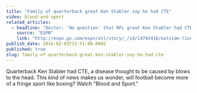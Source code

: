 ```yaml
---
title: "Family of quarterback great Ken Stabler say he had CTE"
video: blood-and-sport
related_articles:
  - headline: "Doctor: 'No question' that NFL great Ken Stabler had CTE"
    source: "ESPN"
    link: "http://espn.go.com/espn/otl/story/_/id/14703416/outside-lines-nfl-great-ken-stabler-diagnosed-cte-death"
publish_date: 2016-02-03T15:51:00.000Z
published: true
slug: family-of-quarterback-great-ken-stabler-say-he-had-cte
---
```

Quarterback Ken Stabler had CTE, a disease thought to be caused by blows to the head. This kind of news makes us wonder, will football become more of a fringe sport like boxing? Watch "Blood and Sport."

